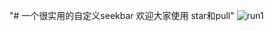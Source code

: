 "# 一个很实用的自定义seekbar 欢迎大家使用 star和pull" 
![run1](https://github.com/525642022/CustomSeekBar/master/MyApplication/Screenshot/run1.jpg)   